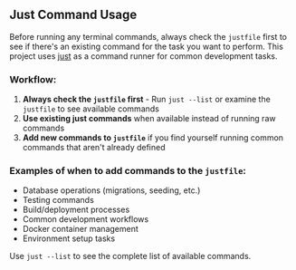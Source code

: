 ## Just Command Usage

Before running any terminal commands, always check the `justfile` first to see if there's an existing command for the task you want to perform. This project uses [just](https://github.com/casey/just) as a command runner for common development tasks.

### Workflow:

1. **Always check the `justfile` first** - Run `just --list` or examine the `justfile` to see available commands
2. **Use existing just commands** when available instead of running raw commands
3. **Add new commands to `justfile`** if you find yourself running common commands that aren't already defined

### Examples of when to add commands to the `justfile`:

- Database operations (migrations, seeding, etc.)
- Testing commands
- Build/deployment processes
- Common development workflows
- Docker container management
- Environment setup tasks

Use `just --list` to see the complete list of available commands.
